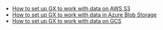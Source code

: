 - [How to set up GX to work with data on AWS S3](docs/guides/setup/optional_dependencies/cloud/how_to_set_up_gx_to_work_with_data_on_aws_s3.md)
- [How to set up GX to work with data in Azure Blob Storage](docs/guides/setup/optional_dependencies/cloud/how_to_set_up_gx_to_work_with_data_in_abs.md)
- [How to set up GX to work with data on GCS](docs/guides/setup/optional_dependencies/cloud/how_to_set_up_gx_to_work_with_data_on_gcs.md)
